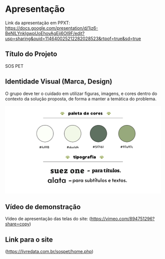 # Apresentação

Link da apresentação em PPXT: https://docs.google.com/presentation/d/1jz6-BeNlLYnkIgwpUoEhovAgEij6OI9F/edit?usp=sharing&ouid=114640025212282028523&rtpof=true&sd=true

## Título do Projeto

SOS PET



## Identidade Visual (Marca, Design)

O grupo deve ter o cuidado em utilizar figuras, imagens, e cores dentro do contexto da solução proposta, de forma a manter a temática do problema.

<img src="/docs/img/identidade.png">



## Vídeo de demonstração

Vídeo de apresentação das telas do site: (https://vimeo.com/894751296?share=copy)


## Link para o site 

(https://livredata.com.br/sospet/home.php)
